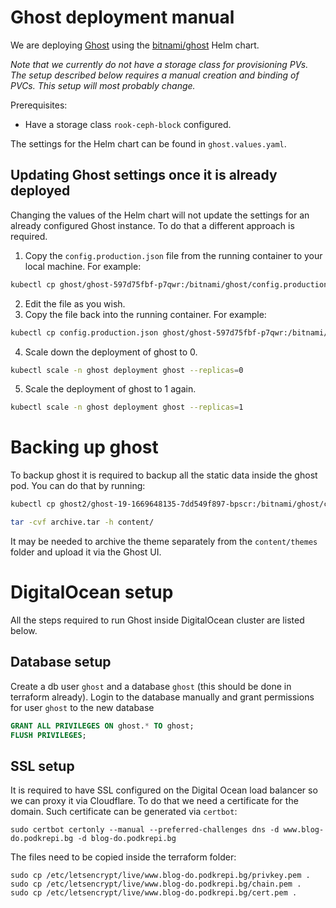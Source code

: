 # Ghost deployment manual
We are deploying [Ghost](https://ghost.org/) using the [bitnami/ghost](https://bitnami.com/stack/ghost/helm) Helm chart.

_Note that we currently do not have a storage class for provisioning PVs. The setup described below requires a manual creation and binding of PVCs. This setup will most probably change._

Prerequisites:
 - Have a storage class `rook-ceph-block` configured.

The settings for the Helm chart can be found in `ghost.values.yaml`.

## Updating Ghost settings once it is already deployed
Changing the values of the Helm chart will not update the settings for an already configured Ghost instance. To do that a different approach is required.

1. Copy the `config.production.json` file from the running container to your local machine. For example:
```bash
kubectl cp ghost/ghost-597d75fbf-p7qwr:/bitnami/ghost/config.production.json config.production.json
```
2. Edit the file as you wish.
3. Copy the file back into the running container. For example:
```bash
kubectl cp config.production.json ghost/ghost-597d75fbf-p7qwr:/bitnami/ghost/config.production.json
```
4. Scale down the deployment of ghost to 0.
```bash
kubectl scale -n ghost deployment ghost --replicas=0
```
5. Scale the deployment of ghost to 1 again.
```bash
kubectl scale -n ghost deployment ghost --replicas=1
```

# Backing up ghost
To backup ghost it is required to backup all the static data inside the ghost pod. You can do that by running:
```bash
kubectl cp ghost2/ghost-19-1669648135-7dd549f897-bpscr:/bitnami/ghost/content/ content/ 
```

```bash
tar -cvf archive.tar -h content/
```

It may be needed to archive the theme separately from the `content/themes` folder and upload it via the Ghost UI.

# DigitalOcean setup
All the steps required to run Ghost inside DigitalOcean cluster are listed below.

## Database setup
Create a db user `ghost` and a database `ghost` (this should be done in terraform already). Login to the database manually and grant permissions for user `ghost` to the new database
```sql
GRANT ALL PRIVILEGES ON ghost.* TO ghost;
FLUSH PRIVILEGES;
```

## SSL setup
It is required to have SSL configured on the Digital Ocean load balancer so we can proxy it via Cloudflare. To do that we need a certificate for the domain. Such certificate can be generated via `certbot`:
```
sudo certbot certonly --manual --preferred-challenges dns -d www.blog-do.podkrepi.bg -d blog-do.podkrepi.bg
```

The files need to be copied inside the terraform folder:
```
sudo cp /etc/letsencrypt/live/www.blog-do.podkrepi.bg/privkey.pem .
sudo cp /etc/letsencrypt/live/www.blog-do.podkrepi.bg/chain.pem .
sudo cp /etc/letsencrypt/live/www.blog-do.podkrepi.bg/cert.pem .
```